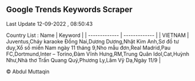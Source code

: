 

## Google Trends Keywords Scraper 
 
Last Update 12-09-2022 , 08:50:43

Country List :
 Name  | Keyword |
| ------------- | ------------- |
| VIETNAM | Juventus,Cháy karaoke Đồng Nai,Dương Dương,Nhật Kim Anh,Sơ đồ tư duy,Xổ số miền Nam ngày 11 tháng 9,Nho mẫu đơn,Real Madrid,Pau FC,Dortmund,Inter – Torino,Đàm Vĩnh Hưng,RM,Trung Quân Idol,Cat,Huỳnh Như,Nhà thơ Trần Quang Quý,Phương Ly,Lâm Vỹ Dạ,Ngày 11/9 |



© Abdul Muttaqin 
